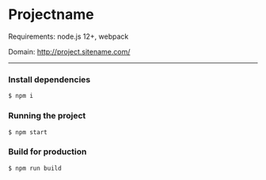 # Projectname

Requirements: node.js 12+, webpack

Domain: http://project.sitename.com/

---

### Install dependencies

    $ npm i

### Running the project

    $ npm start

### Build for production

    $ npm run build
